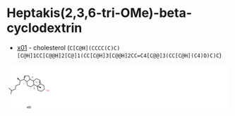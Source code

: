 # Heptakis(2,3,6-tri-OMe)-beta-cyclodextrin

* [x01](x01) - cholesterol (`C[C@H](CCCC(C)C)[C@H]1CC[C@@H]2[C@]1(CC[C@H]3[C@@H]2CC=C4[C@@]3(CC[C@H](C4)O)C)C`)

<img src="tom.svg" width="960"/>
